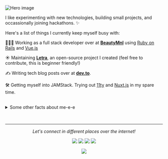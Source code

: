 <img src="https://raw.githubusercontent.com/jayehernandez/jayehernandez/3f5402efef9a0ae89211a6e04609558e862ca616/readme/hero.svg" alt="Hero image">

I like experimenting with new technologies, building small projects, and occassionally joining hackathons. ✨

Here's a list of things I currently keep myself busy with:

👩🏻‍💻 Working as a full stack developer over at **[BeautyMnl](https://beautymnl.com)** using [Ruby on Rails](https://rubyonrails.org/) and [Vue.js](https://vuejs.org/)

☀️ Maintaining **[Letra](https://github.com/jayehernandez/letra-extension)**, an open-source project I created (feel free to contribute, this is beginner friendly!)

✍️ Writing tech blog posts over at **[dev.to](https://dev.to/jayehernandez)**.

🛠 Getting myself into JAMStack. Trying out [11ty](https://www.11ty.dev/) and [Nuxt.js](https://nuxtjs.org/) in my spare time.

<br>
<details>
  <summary>Some other facts about me-e-e</summary>
  <br>
  <p><i>Siri play ME! by Taylor Swift ft. Brendon Urie 🎶</i><p>

  - I post random photos and trip snippets at **[VSCO](https://vsco.co/jayehernandez)**. (Look at the Journal's tab!)
  - My go to jam when coding: musicals. Non-stop. ⭐️
  - I absolutely adore Eevee, the best Pokemon.

  ![My github stats](https://github-readme-stats.vercel.app/api?username=jayehernandez&show_icons=true)
</details>

<br><hr>
<p align="center">
  <i>Let's connect in different places over the internet!</i>

  <p align="center">
    <a href="https://twitter.com/jayehernandez_" alt="Twitter"><img src="https://raw.githubusercontent.com/jayehernandez/jayehernandez/3f5402efef9a0ae89211a6e04609558e862ca616/readme/twitter-fill.svg"></a>
    <a href="https://www.linkedin.com/in/jayehernandez/" alt="Linkedin"><img src="https://raw.githubusercontent.com/jayehernandez/jayehernandez/3f5402efef9a0ae89211a6e04609558e862ca616/readme/linkedin-fill.svg"></a>
    <a href="mailto:jaye@jayehernandez.com" alt="Contact me"><img src="https://raw.githubusercontent.com/jayehernandez/jayehernandez/3f5402efef9a0ae89211a6e04609558e862ca616/readme/mail-fill.svg"></a>
    <a href="https://jayehernandez.com" alt="My site"><img src="https://raw.githubusercontent.com/jayehernandez/jayehernandez/3f5402efef9a0ae89211a6e04609558e862ca616/readme/external-link-line.svg"></a>
  </p>

  <p align="center">
    <img align="center" src="https://visitor-badge.glitch.me/badge?page_id=jayehernandez.visitor-badge">
  </p>
</p>
